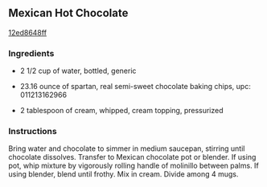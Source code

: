 ## Mexican Hot Chocolate

[12ed8648ff](http://www.epicurious.com/recipes/food/views/mexican-hot-chocolate-201232)

### Ingredients

 - 2 1/2 cup of water, bottled, generic

 - 23.16 ounce of spartan, real semi-sweet chocolate baking chips, upc: 011213162966

 - 2 tablespoon of cream, whipped, cream topping, pressurized

### Instructions

Bring water and chocolate to simmer in medium saucepan, stirring until chocolate dissolves. Transfer to Mexican chocolate pot or blender. If using pot, whip mixture by vigorously rolling handle of molinillo between palms. If using blender, blend until frothy. Mix in cream. Divide among 4 mugs.
